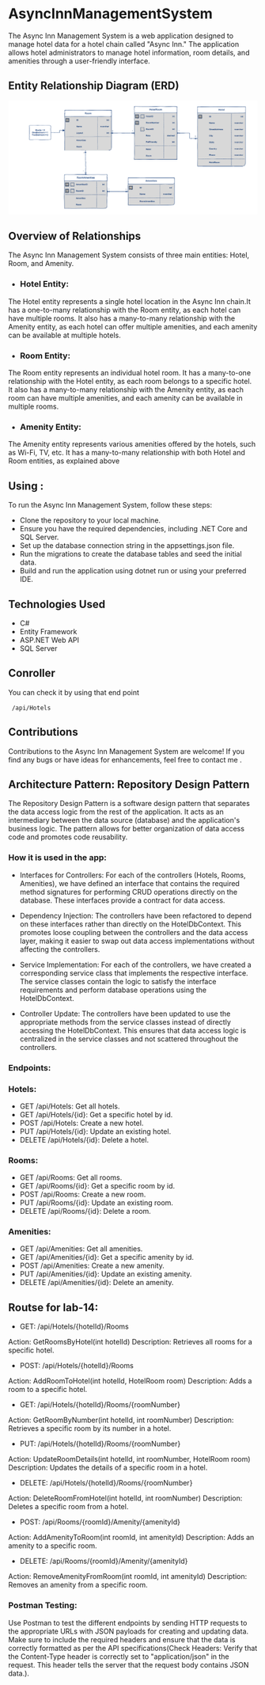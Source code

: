# AsyncInnManagementSystem
The Async Inn Management System is a web application designed to manage hotel data for a hotel chain called "Async Inn." The application allows hotel administrators to manage hotel information, room details, and amenities through a user-friendly interface.

## Entity Relationship Diagram (ERD)

![](./lab12.PNG)

## Overview of Relationships
The Async Inn Management System consists of three main entities: Hotel, Room, and Amenity.
- ### Hotel Entity:

The Hotel entity represents a single hotel location in the Async Inn chain.It has a one-to-many relationship with the Room entity, as each hotel can have multiple rooms.
It also has a many-to-many relationship with the Amenity entity, as each hotel can offer multiple amenities, and each amenity can be available at multiple hotels.
- ### Room Entity:

The Room entity represents an individual hotel room.
It has a many-to-one relationship with the Hotel entity, as each room belongs to a specific hotel.
It also has a many-to-many relationship with the Amenity entity, as each room can have multiple amenities, and each amenity can be available in multiple rooms.
- ### Amenity Entity:

The Amenity entity represents various amenities offered by the hotels, such as Wi-Fi, TV, etc.
It has a many-to-many relationship with both Hotel and Room entities, as explained above
 ## Using :
 To run the Async Inn Management System, follow these steps:

- Clone the repository to your local machine.
- Ensure you have the required dependencies, including .NET Core and SQL Server.
- Set up the database connection string in the appsettings.json file.
- Run the migrations to create the database tables and seed the initial data.
- Build and run the application using dotnet run or using your preferred IDE.



## Technologies Used
- C#
- Entity Framework
- ASP.NET Web API
- SQL Server

## Conroller 
You can check it by using that end point 

     /api/Hotels

 ## Contributions
Contributions to the Async Inn Management System are welcome! If you find any bugs or have ideas for enhancements, feel free to contact me .
 

##  Architecture Pattern: Repository Design Pattern
The Repository Design Pattern is a software design pattern that separates the data access logic from the rest of the application. It acts as an intermediary between the data source (database) and the application's business logic. The pattern allows for better organization of data access code and promotes code reusability.

### How it is used in the app:
- Interfaces for Controllers: For each of the controllers (Hotels, Rooms, Amenities), we have defined an interface that contains the required method signatures for performing CRUD operations directly on the database. These interfaces provide a contract for data access.

- Dependency Injection: The controllers have been refactored to depend on these interfaces rather than directly on the HotelDbContext. This promotes loose coupling between the controllers and the data access layer, making it easier to swap out data access implementations without affecting the controllers.

- Service Implementation: For each of the controllers, we have created a corresponding service class that implements the respective interface. The service classes contain the logic to satisfy the interface requirements and perform database operations using the HotelDbContext.

- Controller Update: The controllers have been updated to use the appropriate methods from the service classes instead of directly accessing the HotelDbContext. This ensures that data access logic is centralized in the service classes and not scattered throughout the controllers.


### Endpoints:
 ### Hotels:

- GET /api/Hotels: Get all hotels.
- GET /api/Hotels/{id}: Get a specific hotel by id.
- POST /api/Hotels: Create a new hotel.
- PUT /api/Hotels/{id}: Update an existing hotel.
- DELETE /api/Hotels/{id}: Delete a hotel.
 ### Rooms:

- GET /api/Rooms: Get all rooms.
- GET /api/Rooms/{id}: Get a specific room by id.
- POST /api/Rooms: Create a new room.
- PUT /api/Rooms/{id}: Update an existing room.
- DELETE /api/Rooms/{id}: Delete a room.
### Amenities:

- GET /api/Amenities: Get all amenities.
- GET /api/Amenities/{id}: Get a specific amenity by id.
- POST /api/Amenities: Create a new amenity.
- PUT /api/Amenities/{id}: Update an existing amenity.
- DELETE /api/Amenities/{id}: Delete an amenity.
## Routse for lab-14:
- GET: /api/Hotels/{hotelId}/Rooms

Action: GetRoomsByHotel(int hotelId)
Description: Retrieves all rooms for a specific hotel.

- POST: /api/Hotels/{hotelId}/Rooms

Action: AddRoomToHotel(int hotelId, HotelRoom room)
Description: Adds a room to a specific hotel.

- GET: /api/Hotels/{hotelId}/Rooms/{roomNumber}

Action: GetRoomByNumber(int hotelId, int roomNumber)
Description: Retrieves a specific room by its number in a hotel.

- PUT: /api/Hotels/{hotelId}/Rooms/{roomNumber}

Action: UpdateRoomDetails(int hotelId, int roomNumber, HotelRoom room)
Description: Updates the details of a specific room in a hotel.

- DELETE: /api/Hotels/{hotelId}/Rooms/{roomNumber}

Action: DeleteRoomFromHotel(int hotelId, int roomNumber)
Description: Deletes a specific room from a hotel.

- POST: /api/Rooms/{roomId}/Amenity/{amenityId}

Action: AddAmenityToRoom(int roomId, int amenityId)
Description: Adds an amenity to a specific room.

- DELETE: /api/Rooms/{roomId}/Amenity/{amenityId}

Action: RemoveAmenityFromRoom(int roomId, int amenityId)
Description: Removes an amenity from a specific room.
### Postman Testing:
Use Postman to test the different endpoints by sending HTTP requests to the appropriate URLs with JSON payloads for creating and updating data. Make sure to include the required headers and ensure that the data is correctly formatted as per the API specifications(Check Headers:
Verify that the Content-Type header is correctly set to "application/json" in the request. This header tells the server that the request body contains JSON data.).